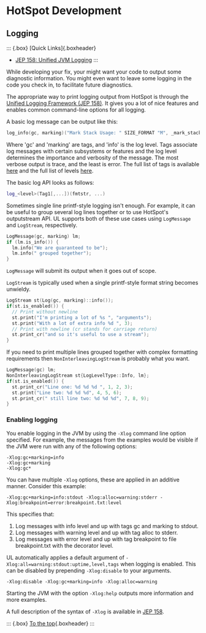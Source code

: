 # HotSpot Development

## Logging

::: {.box}
[Quick Links]{.boxheader}

* [JEP 158: Unified JVM Logging](https://openjdk.org/jeps/158)
:::

While developing your fix, your might want your code to output some diagnostic information. You might even want to leave some logging in the code you check in, to facilitate future diagnostics.

The appropriate way to print logging output from HotSpot is through the [Unified Logging Framework (JEP 158)](https://openjdk.org/jeps/158). It gives you a lot of nice features and enables common command-line options for all logging.

A basic log message can be output like this:

~~~c++
log_info(gc, marking)("Mark Stack Usage: " SIZE_FORMAT "M", _mark_stack_usage / M);
~~~

Where 'gc' and 'marking' are tags, and 'info' is the log level. Tags associate log messages with certain subsystems or features and the log level determines the importance and verbosity of the message. The most verbose output is trace, and the least is error. The full list of tags is available [here](https://github.com/openjdk/jdk/blob/master/src/hotspot/share/logging/logTag.hpp) and the full list of levels [here](https://github.com/openjdk/jdk/blob/master/src/hotspot/share/logging/logLevel.hpp).

The basic log API looks as follows:

~~~c++
log_<level>(Tag1[,...])(fmtstr, ...)
~~~

Sometimes single line printf-style logging isn't enough. For example, it can be useful to group several log lines together or to use HotSpot's outputstream API. UL supports both of these use cases using `LogMessage` and `LogStream`, respectively.

~~~c++
LogMessage(gc, marking) lm;
if (lm.is_info()) {
  lm.info("We are guaranteed to be");
  lm.info(" grouped together");
}
~~~

`LogMessage` will submit its output when it goes out of scope.

`LogStream` is typically used when a single printf-style format string becomes unwieldy.

~~~c++
LogStream st(Log(gc, marking)::info());
if(st.is_enabled()) {
  // Print without newline
  st.print("I'm printing a lot of %s ", "arguments");
  st.print("With a lot of extra info %d ", 3);
  // Print with newline (cr stands for carriage return)
  st.print_cr("and so it's useful to use a stream");
}
~~~

If you need to print multiple lines grouped together with complex formatting requirements then `NonInterleavingLogStream` is probably what you want.

~~~c++
LogMessage(gc) lm;
NonInterleavingLogStream st{LogLevelType::Info, lm};
if(st.is_enabled()) {
  st.print_cr("Line one: %d %d %d ", 1, 2, 3);
  st.print("Line two: %d %d %d", 4, 5, 6);
  st.print_cr(" still line two: %d %d %d", 7, 8, 9);
}
~~~

### Enabling logging

You enable logging in the JVM by using the `-Xlog` command line option specified. For example, the messages from the examples would be visible if the JVM were run with any of the following options:

~~~
-Xlog:gc+marking=info
-Xlog:gc+marking
-Xlog:gc*
~~~

You can have multiple `-Xlog` options, these are applied in an additive manner. Consider this example:

~~~
-Xlog:gc+marking=info:stdout -Xlog:alloc=warning:stderr -Xlog:breakpoint=error:breakpoint.txt:level
~~~

This specifies that:

1. Log messages with info level and up with tags gc and marking to stdout.
2. Log messages with warning level and up with tag alloc to stderr.
3. Log messages with error level and up with tag breakpoint to file breakpoint.txt with the decorator level.

UL automatically applies a default argument of `-Xlog:all=warning:stdout:uptime,level,tags` when logging is enabled. This can be disabled by prepending `-Xlog:disable` to your arguments.

~~~
-Xlog:disable -Xlog:gc+marking=info -Xlog:alloc=warning
~~~

Starting the JVM with the option `-Xlog:help` outputs more information and more examples.

A full description of the syntax of `-Xlog` is available in [JEP 158](https://openjdk.java.net/jeps/158).

::: {.box}
[To the top](#){.boxheader}
:::
